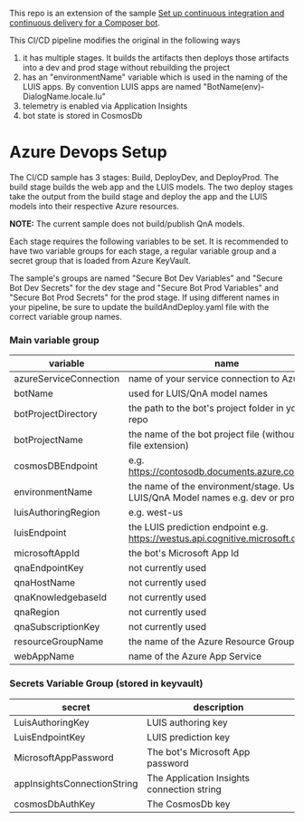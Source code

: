 This repo is an extension of the sample [Set up continuous integration and continuous delivery for a Composer bot](https://docs.microsoft.com/en-us/composer/how-to-cicd).

This CI/CD pipeline modifies the original in the following ways

1. it has multiple stages. It builds the artifacts then deploys those artifacts into a dev and prod stage without rebuilding the project
2. has an "environmentName" variable which is used in the naming of the LUIS apps. By convention LUIS apps are named "BotName(env)-DialogName.locale.lu"
3. telemetry is enabled via Application Insights
4. bot state is stored in CosmosDb

# Azure Devops Setup

The CI/CD sample has 3 stages: Build, DeployDev, and DeployProd. The build stage builds the web app and the LUIS models. The two deploy stages take the output from the build stage and deploy the app and the LUIS models into their respective Azure resources. 

**NOTE:** The current sample does not build/publish QnA models.

Each stage requires the following variables to be set. It is recommended to have two variable groups for each stage, a regular variable group and a secret group that is loaded from Azure KeyVault.

The sample's groups are named "Secure Bot Dev Variables" and "Secure Bot Dev Secrets" for the dev stage and "Secure Bot Prod Variables" and "Secure Bot Prod Secrets" for the prod stage. If using different names in your pipeline, be sure to update the buildAndDeploy.yaml file with the correct variable group names.

### Main variable group

variable               | name
---------              | ------
azureServiceConnection | name of your service connection to Azure 
botName                | used for LUIS/QnA model names
botProjectDirectory    | the path to the bot's project folder in your repo
botProjectName         | the name of the bot project file (without the file extension)
cosmosDBEndpoint       | e.g. https://contosodb.documents.azure.com:443/
environmentName        | the name of the environment/stage. Used for LUIS/QnA Model names e.g. dev or prod
luisAuthoringRegion    | e.g. west-us
luisEndpoint           | the LUIS prediction endpoint e.g. https://westus.api.cognitive.microsoft.com
microsoftAppId         | the bot's Microsoft App Id
qnaEndpointKey         | not currently used
qnaHostName            | not currently used
qnaKnowledgebaseId     | not currently used
qnaRegion              | not currently used
qnaSubscriptionKey     | not currently used
resourceGroupName      | the name of the Azure Resource Group
webAppName             | name of the Azure App Service

### Secrets Variable Group (stored in keyvault)

secret                       | description
------                       | -----------
LuisAuthoringKey             | LUIS authoring key
LuisEndpointKey              | LUIS prediction key
MicrosoftAppPassword         | The bot's Microsoft App password
appInsightsConnectionString  | The Application Insights connection string
cosmosDbAuthKey              | The CosmosDb key
